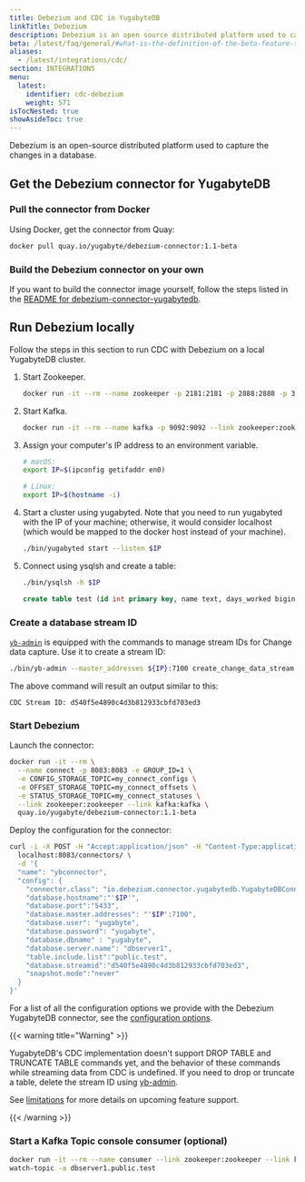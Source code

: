 ```yaml
---
title: Debezium and CDC in YugabyteDB
linkTitle: Debezium
description: Debezium is an open source distributed platform used to capture the changes in a database.
beta: /latest/faq/general/#what-is-the-definition-of-the-beta-feature-tag
aliases:
  - /latest/integrations/cdc/
section: INTEGRATIONS
menu:
  latest:
    identifier: cdc-debezium
    weight: 571
isTocNested: true
showAsideToc: true
---
```


Debezium is an open-source distributed platform used to capture the changes in a database.

## Get the Debezium connector for YugabyteDB

### Pull the connector from Docker

Using Docker, get the connector from Quay:

```sh
docker pull quay.io/yugabyte/debezium-connector:1.1-beta
```

### Build the Debezium connector on your own

If you want to build the connector image yourself, follow the steps listed in the [README for debezium-connector-yugabytedb](https://github.com/yugabyte/debezium/blob/final-connector-ybdb/debezium-connector-yugabytedb2/README.md).

## Run Debezium locally

Follow the steps in this section to run CDC with Debezium on a local YugabyteDB cluster.

1. Start Zookeeper.

    ```sh
    docker run -it --rm --name zookeeper -p 2181:2181 -p 2888:2888 -p 3888:3888 debezium/zookeeper:1.6
    ```

1. Start Kafka.

    ```sh
    docker run -it --rm --name kafka -p 9092:9092 --link zookeeper:zookeeper debezium/kafka:1.6
    ```

1. Assign your computer's IP address to an environment variable.

    ```sh
    # macOS:
    export IP=$(ipconfig getifaddr en0)

    # Linux:
    export IP=$(hostname -i)
    ```

1. Start a cluster using yugabyted. Note that you need to run yugabyted with the IP of your machine; otherwise, it would consider localhost (which would be mapped to the docker host instead of your machine).

    ```sh
    ./bin/yugabyted start --listen $IP
    ```

1. Connect using ysqlsh and create a table:

    ```sh
    ./bin/ysqlsh -h $IP
    ```

    ```sql
    create table test (id int primary key, name text, days_worked bigint);
    ```

### Create a database stream ID

[`yb-admin`](../../../admin/yb-admin#change-data-capture-cdc-commands) is equipped with the commands to manage stream IDs for Change data capture. Use it to create a stream ID:

```sh
./bin/yb-admin --master_addresses ${IP}:7100 create_change_data_stream ysql.yugabyte
```

The above command will result an output similar to this:

```output
CDC Stream ID: d540f5e4890c4d3b812933cbfd703ed3
```

### Start Debezium

Launch the connector:

```sh
docker run -it --rm \
  --name connect -p 8083:8083 -e GROUP_ID=1 \
  -e CONFIG_STORAGE_TOPIC=my_connect_configs \
  -e OFFSET_STORAGE_TOPIC=my_connect_offsets \
  -e STATUS_STORAGE_TOPIC=my_connect_statuses \
  --link zookeeper:zookeeper --link kafka:kafka \
  quay.io/yugabyte/debezium-connector:1.1-beta
```

Deploy the configuration for the connector:

```bash
curl -i -X POST -H "Accept:application/json" -H "Content-Type:application/json" \
  localhost:8083/connectors/ \
  -d '{
  "name": "ybconnector",
  "config": {
    "connector.class": "io.debezium.connector.yugabytedb.YugabyteDBConnector",
    "database.hostname":"'$IP'",
    "database.port":"5433",
    "database.master.addresses": "'$IP':7100",
    "database.user": "yugabyte",
    "database.password": "yugabyte",
    "database.dbname" : "yugabyte",
    "database.server.name": "dbserver1",
    "table.include.list":"public.test",
    "database.streamid":"d540f5e4890c4d3b812933cbfd703ed3",
    "snapshot.mode":"never"
  }
}'
```

For a list of all the configuration options we provide with the Debezium YugabyteDB connector, see the [configuration options](../../../explore/change-data-capture/debezium-connector-yugabytedb/).

{{< warning title="Warning" >}}

YugabyteDB's CDC implementation doesn't support DROP TABLE and TRUNCATE TABLE commands yet, and the behavior of these commands while streaming data from CDC is undefined. If you need to drop or truncate a table, delete the stream ID using [yb-admin](../../../admin/yb-admin/#change-data-capture-cdc-commands).

See [limitations](../../../explore/change-data-capture/#limitations) for more details on upcoming feature support.

{{< /warning >}}

### Start a Kafka Topic console consumer (optional)

```sh
docker run -it --rm --name consumer --link zookeeper:zookeeper --link kafka:kafka debezium/kafka:1.6 \
watch-topic -a dbserver1.public.test
```
